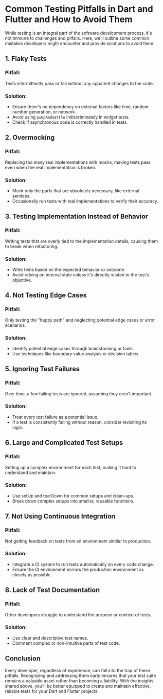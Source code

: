 # Common Testing Pitfalls in Dart and Flutter and How to Avoid Them
While testing is an integral part of the software development process, it's not immune to challenges and pitfalls. Here, we'll outline some common mistakes developers might encounter and provide solutions to avoid them.

## 1. Flaky Tests
### Pitfall:
Tests intermittently pass or fail without any apparent changes to the code.

### Solution:
* Ensure there's no dependency on external factors like time, random number generation, or network.
* Avoid using `pumpAndSettle` indiscriminately in widget tests.
* Check if asynchronous code is correctly handled in tests.

## 2. Overmocking
### Pitfall:
Replacing too many real implementations with mocks, making tests pass even when the real implementation is broken.

### Solution:
* Mock only the parts that are absolutely necessary, like external services.
* Occasionally run tests with real implementations to verify their accuracy.

## 3. Testing Implementation Instead of Behavior
### Pitfall:
Writing tests that are overly tied to the implementation details, causing them to break when refactoring.

### Solution:
* Write tests based on the expected behavior or outcome.
* Avoid relying on internal state unless it's directly related to the test's objective.

## 4. Not Testing Edge Cases
### Pitfall:
Only testing the "happy path" and neglecting potential edge cases or error scenarios.

### Solution:
* Identify potential edge cases through brainstorming or tools.
* Use techniques like boundary value analysis or decision tables.
  
## 5. Ignoring Test Failures
### Pitfall:
Over time, a few failing tests are ignored, assuming they aren't important.

### Solution:
* Treat every test failure as a potential issue.
* If a test is consistently failing without reason, consider revisiting its logic.

## 6. Large and Complicated Test Setups
### Pitfall:
Setting up a complex environment for each test, making it hard to understand and maintain.

### Solution:
* Use setUp and tearDown for common setups and clean-ups.
* Break down complex setups into smaller, reusable functions.

## 7. Not Using Continuous Integration
### Pitfall:
Not getting feedback on tests from an environment similar to production.

### Solution:
* Integrate a CI system to run tests automatically on every code change.
* Ensure the CI environment mirrors the production environment as closely as possible.

## 8. Lack of Test Documentation
### Pitfall:
Other developers struggle to understand the purpose or context of tests.

### Solution:
* Use clear and descriptive test names.
* Comment complex or non-intuitive parts of test code.

## Conclusion
Every developer, regardless of experience, can fall into the trap of these pitfalls. Recognizing and addressing them early ensures that your test suite remains a valuable asset rather than becoming a liability. With the insights shared above, you'll be better equipped to create and maintain effective, reliable tests for your Dart and Flutter projects.
